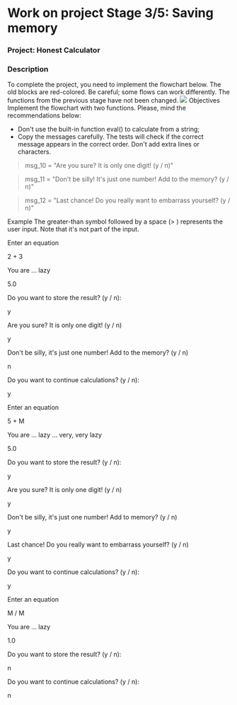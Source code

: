 # Work on project Stage 3/5: Saving memory
### Project: Honest Calculator

### Description
To complete the project, you need to implement the flowchart below. The old blocks are red-colored. Be careful; some flows can work differently. The functions from the previous stage have not been changed.
![](../../../../../../AppData/Local/Temp/Stage5.jpg)
Objectives
Implement the flowchart with two functions. Please, mind the recommendations below:
- Don't use the built-in function eval() to calculate from a string;
- Copy the messages carefully. The tests will check if the correct message appears in
  the correct order. Don't add extra lines or characters.

>msg_10 = "Are you sure? It is only one digit! (y / n)"

>msg_11 = "Don't be silly! It's just one number! Add to the memory? (y / n)"

>msg_12 = "Last chance! Do you really want to embarrass yourself? (y / n)"

Example
The greater-than symbol followed by a space (> ) represents the user input. Note that it's not part of the input.

Enter an equation

2 + 3

You are ... lazy

5.0

Do you want to store the result? (y / n):

y

Are you sure? It is only one digit! (y / n)

y

Don't be silly, it's just one number! Add to the memory? (y / n)

n

Do you want to continue calculations? (y / n):

y

Enter an equation

5 + M

You are ... lazy ... very, very lazy

5.0

Do you want to store the result? (y / n):

y

Are you sure? It is only one digit! (y / n)

y

Don't be silly, it's just one number! Add to memory? (y / n)

y

Last chance! Do you really want to embarrass yourself? (y / n)

y

Do you want to continue calculations? (y / n):

y

Enter an equation

M / M

You are ... lazy

1.0

Do you want to store the result? (y / n):

n

Do you want to continue calculations? (y / n):

n